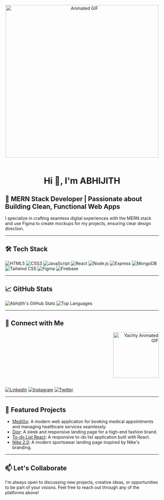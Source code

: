 <div align="center">
  <img src="https://i.makeagif.com/media/6-20-2015/gh0fNb.gif" alt="Animated GIF" style="width: 500px; height: auto; margin-bottom: 20px;" />
</div>

<div align="center">
  <h1>Hi 👋, I'm ABHIJITH</h1>
</div>


## 🚀 MERN Stack Developer | Passionate about Building Clean, Functional Web Apps

I specialize in crafting seamless digital experiences with the MERN stack and use Figma to create mockups for my projects, ensuring clear design direction.

---

## 🛠️ Tech Stack

![HTML5](https://img.shields.io/badge/-HTML5-E34F26?logo=html5&logoColor=white)
![CSS3](https://img.shields.io/badge/-CSS3-1572B6?logo=css3&logoColor=white)
![JavaScript](https://img.shields.io/badge/-JavaScript-F7DF1E?logo=javascript&logoColor=black)
![React](https://img.shields.io/badge/-React-61DAFB?logo=react&logoColor=black)
![Node.js](https://img.shields.io/badge/-Node.js-339933?logo=node.js&logoColor=white)
![Express](https://img.shields.io/badge/-Express-000000?logo=express&logoColor=white)
![MongoDB](https://img.shields.io/badge/-MongoDB-47A248?logo=mongodb&logoColor=white)
![Tailwind CSS](https://img.shields.io/badge/-Tailwind%20CSS-38B2AC?logo=tailwind-css&logoColor=white)
![Figma](https://img.shields.io/badge/-Figma-F24E1E?logo=figma&logoColor=white)
![Firebase](https://img.shields.io/badge/-Firebase-FFCA28?logo=firebase&logoColor=black)

---

## 📈 GitHub Stats

![Abhijith's GitHub Stats](https://github-readme-stats.vercel.app/api?username=TYSON77777&show_icons=true&theme=radical)
![Top Languages](https://github-readme-stats.vercel.app/api/top-langs/?username=TYSON77777&layout=compact&theme=radical)

---

## 🔗 Connect with Me
<div style="text-align: right; margin-bottom: 30px;">
  <img src="https://i.giphy.com/800iiDTaNNFOwytONV.webp" alt="Yachty Animated GIF" style="width: 150px; height: auto;" />
</div>


[![LinkedIn](https://img.shields.io/badge/-LinkedIn-0077B5?logo=linkedin&logoColor=white)](https://www.instagram.com/stan.__.7/)
[![Instagram](https://img.shields.io/badge/-Instagram-E4405F?logo=instagram&logoColor=white)](https://www.linkedin.com/in/abhijith777/)
[![Twitter](https://img.shields.io/badge/-Twitter-1DA1F2?logo=twitter&logoColor=white)](https://twitter.com/@ambuz333)

---

## 📌 Featured Projects

- [MediGo](https://github.com/TYSON77777/MediGo): A modern web application for booking medical appointments and managing healthcare services seamlessly.
- [Dior](https://github.com/TYSON77777/Dior): A sleek and responsive landing page for a high-end fashion brand.
- [To-do List React](https://github.com/TYSON77777/To-do-list-react): A responsive to-do list application built with React.
- [Nike 2.0](https://github.com/TYSON77777/Nike-2.0): A modern sportswear landing page inspired by Nike's branding.

---

## 📫 Let's Collaborate

I'm always open to discussing new projects, creative ideas, or opportunities to be part of your visions. Feel free to reach out through any of the platforms above!
